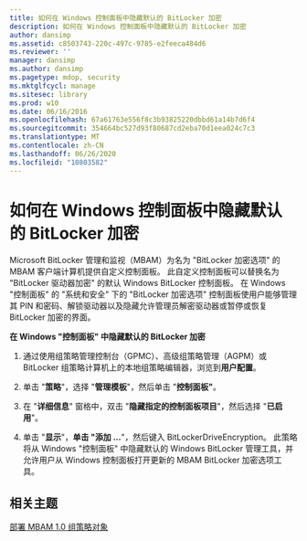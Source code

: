 ```yaml
---
title: 如何在 Windows 控制面板中隐藏默认的 BitLocker 加密
description: 如何在 Windows 控制面板中隐藏默认的 BitLocker 加密
author: dansimp
ms.assetid: c8503743-220c-497c-9785-e2feeca484d6
ms.reviewer: ''
manager: dansimp
ms.author: dansimp
ms.pagetype: mdop, security
ms.mktglfcycl: manage
ms.sitesec: library
ms.prod: w10
ms.date: 06/16/2016
ms.openlocfilehash: 67a61763e556f8c3b93825220dbbd61a14b7d6f4
ms.sourcegitcommit: 354664bc527d93f80687cd2eba70d1eea024c7c3
ms.translationtype: MT
ms.contentlocale: zh-CN
ms.lasthandoff: 06/26/2020
ms.locfileid: "10803582"
---
```

# 如何在 Windows 控制面板中隐藏默认的 BitLocker 加密


Microsoft BitLocker 管理和监视（MBAM）为名为 "BitLocker 加密选项" 的 MBAM 客户端计算机提供自定义控制面板。 此自定义控制面板可以替换名为 "BitLocker 驱动器加密" 的默认 Windows BitLocker 控制面板。 在 Windows "控制面板" 的 "系统和安全" 下的 "BitLocker 加密选项" 控制面板使用户能够管理其 PIN 和密码、解锁驱动器以及隐藏允许管理员解密驱动器或暂停或恢复 BitLocker 加密的界面。

**在 Windows "控制面板" 中隐藏默认的 BitLocker 加密**

1.  通过使用组策略管理控制台（GPMC）、高级组策略管理（AGPM）或 BitLocker 组策略计算机上的本地组策略编辑器，浏览到**用户配置**。

2.  单击 "**策略**"，选择 "**管理模板**"，然后单击 "**控制面板"**。

3.  在 "**详细信息**" 窗格中，双击 "**隐藏指定的控制面板项目**"，然后选择 "**已启用**"。

4.  单击 "**显示**"，**单击 "添加 ...**"，然后键入 BitLockerDriveEncryption。 此策略将从 Windows "控制面板" 中隐藏默认的 Windows BitLocker 管理工具，并允许用户从 Windows 控制面板打开更新的 MBAM BitLocker 加密选项工具。

## 相关主题


[部署 MBAM 1.0 组策略对象](deploying-mbam-10-group-policy-objects.md)

 

 





